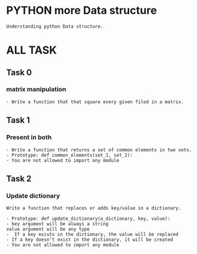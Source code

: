 # PYTHON more Data structure
    Understanding python Data structure.
# ALL TASK

## Task 0
###  matrix manipulation
    - Write a function that that square every given filed in a matrix.

## Task 1
### Present in both
    - Write a function that returns a set of common elements in two sets.
    - Prototype: def common_elements(set_1, set_2):
    - You are not allowed to import any module

## Task 2
###  Update dictionary
    Write a function that replaces or adds key/value in a dictionary.

    - Prototype: def update_dictionary(a_dictionary, key, value):
    - key argument will be always a string
    value argument will be any type
    -  If a key exists in the dictionary, the value will be replaced
    - If a key doesn’t exist in the dictionary, it will be created
    - You are not allowed to import any module
